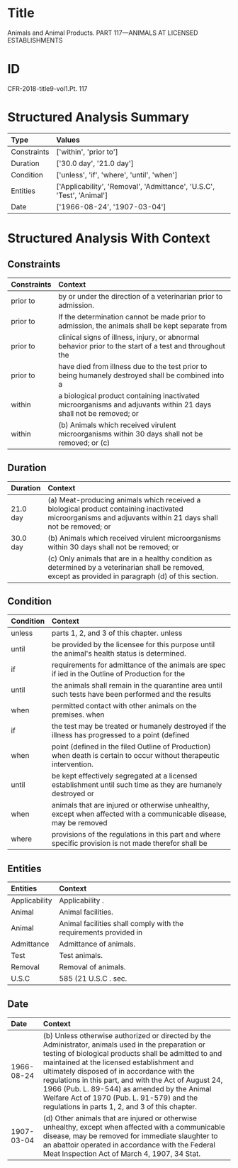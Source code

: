 # Title

 Animals and Animal Products. PART 117—ANIMALS AT LICENSED ESTABLISHMENTS


# ID

 CFR-2018-title9-vol1.Pt. 117


# Structured Analysis Summary

| Type        | Values                                                                |
|:------------|:----------------------------------------------------------------------|
| Constraints | ['within', 'prior to']                                                |
| Duration    | ['30.0 day', '21.0 day']                                              |
| Condition   | ['unless', 'if', 'where', 'until', 'when']                            |
| Entities    | ['Applicability', 'Removal', 'Admittance', 'U.S.C', 'Test', 'Animal'] |
| Date        | ['1966-08-24', '1907-03-04']                                          |


# Structured Analysis With Context

 


## Constraints

| Constraints   | Context                                                                                                           |
|:--------------|:------------------------------------------------------------------------------------------------------------------|
| prior to      | by or under the direction of a veterinarian prior to  admission.                                                  |
| prior to      | If the determination cannot be made  prior to admission, the animals shall be kept separate from                  |
| prior to      | clinical signs of illness, injury, or abnormal behavior prior to the start of a test and throughout the           |
| prior to      | have died from illness due to the test prior to being humanely destroyed shall be combined into a                 |
| within        | a biological product containing inactivated microorganisms and adjuvants within  21 days shall not be removed; or |
| within        | (b) Animals which received virulent microorganisms  within 30 days shall not be removed; or (c)                   |


## Duration

| Duration   | Context                                                                                                                                                             |
|:-----------|:--------------------------------------------------------------------------------------------------------------------------------------------------------------------|
| 21.0 day   | (a) Meat-producing animals which received a biological product containing inactivated microorganisms and adjuvants within 21 days shall not be removed; or          |
| 30.0 day   | (b) Animals which received virulent microorganisms within 30 days shall not be removed; or                                                                          |
|            |             (c) Only animals that are in a healthy condition as determined by a veterinarian shall be removed, except as provided in paragraph (d) of this section. |


## Condition

| Condition   | Context                                                                                                              |
|:------------|:---------------------------------------------------------------------------------------------------------------------|
| unless      | parts 1, 2, and 3 of this chapter. unless                                                                            |
| until       | be provided by the licensee for this purpose until  the animal's health status is determined.                        |
| if          | requirements for admittance of the animals are spec if ied in the Outline of Production for the                      |
| until       | the animals shall remain in the quarantine area until such tests have been performed and the results                 |
| when        | permitted contact with other animals on the premises. when                                                           |
| if          | the test may be treated or humanely destroyed if the illness has progressed to a point (defined                      |
| when        | point (defined in the filed Outline of Production) when  death is certain to occur without therapeutic intervention. |
| until       | be kept effectively segregated at a licensed establishment until such time as they are humanely destroyed or         |
| when        | animals that are injured or otherwise unhealthy, except when affected with a communicable disease, may be removed    |
| where       | provisions of the regulations in this part and where specific provision is not made therefor shall be                |


## Entities

| Entities      | Context                                                          |
|:--------------|:-----------------------------------------------------------------|
| Applicability | Applicability .                                                  |
| Animal        | Animal  facilities.                                              |
| Animal        | Animal facilities shall comply with the requirements provided in |
| Admittance    | Admittance  of animals.                                          |
| Test          | Test  animals.                                                   |
| Removal       | Removal  of animals.                                             |
| U.S.C         | 585 (21  U.S.C . sec.                                            |


## Date

| Date       | Context                                                                                                                                                                                                                                                                                                                                                                                                                                                        |
|:-----------|:---------------------------------------------------------------------------------------------------------------------------------------------------------------------------------------------------------------------------------------------------------------------------------------------------------------------------------------------------------------------------------------------------------------------------------------------------------------|
| 1966-08-24 | (b) Unless otherwise authorized or directed by the Administrator, animals used in the preparation or testing of biological products shall be admitted to and maintained at the licensed establishment and ultimately disposed of in accordance with the regulations in this part, and with the Act of August 24, 1966 (Pub. L. 89-544) as amended by the Animal Welfare Act of 1970 (Pub. L. 91-579) and the regulations in parts 1, 2, and 3 of this chapter. |
| 1907-03-04 | (d) Other animals that are injured or otherwise unhealthy, except when affected with a communicable disease, may be removed for immediate slaughter to an abattoir operated in accordance with the Federal Meat Inspection Act of March 4, 1907, 34 Stat.                                                                                                                                                                                                      |


